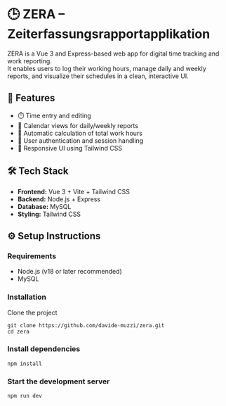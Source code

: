 # 🕒 ZERA – Zeiterfassungsrapportapplikation

ZERA is a Vue 3 and Express-based web app for digital time tracking and work reporting.  
It enables users to log their working hours, manage daily and weekly reports, and visualize their schedules in a clean, interactive UI.


## 🚀 Features

- ⏱️ Time entry and editing
- 📅 Calendar views for daily/weekly reports
- 🧮 Automatic calculation of total work hours
- 🔐 User authentication and session handling
- 🎨 Responsive UI using Tailwind CSS


## 🛠️ Tech Stack

- **Frontend:** Vue 3 + Vite + Tailwind CSS
- **Backend:** Node.js + Express
- **Database:** MySQL
- **Styling:** Tailwind CSS


## ⚙️ Setup Instructions

### Requirements

- Node.js (v18 or later recommended)
- MySQL

### Installation

Clone the project

```
git clone https://github.com/davide-muzzi/zera.git
cd zera
```

### Install dependencies

```
npm install
```

### Start the development server

```
npm run dev
```

